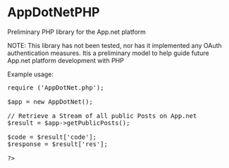 AppDotNetPHP
============

Preliminary PHP library for the App.net platform

NOTE:
This library has not been tested, nor has it implemented any OAuth authentication measures. Itis a preliminary model to help guide future     App.net platform development with PHP

Example usage:
<pre>
require ('AppDotNet.php');

$app = new AppDotNet();

// Retrieve a Stream of all public Posts on App.net
$result = $app->getPublicPosts();

$code = $result['code'];
$response = $result['res'];

?>
</pre>